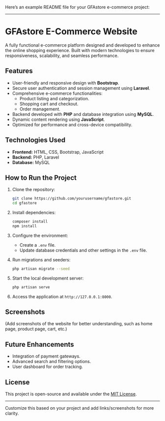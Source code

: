 Here’s an example README file for your GFAstore e-commerce project:  

---

# GFAstore E-Commerce Website  

A fully functional e-commerce platform designed and developed to enhance the online shopping experience. Built with modern technologies to ensure responsiveness, scalability, and seamless performance.  

## Features  
- User-friendly and responsive design with **Bootstrap**.  
- Secure user authentication and session management using **Laravel**.  
- Comprehensive e-commerce functionalities:  
  - Product listing and categorization.  
  - Shopping cart and checkout.  
  - Order management.  
- Backend developed with **PHP** and database integration using **MySQL**.  
- Dynamic content rendering using **JavaScript**.  
- Optimized for performance and cross-device compatibility.  

## Technologies Used  
- **Frontend:** HTML, CSS, Bootstrap, JavaScript  
- **Backend:** PHP, Laravel  
- **Database:** MySQL  

## How to Run the Project  
1. Clone the repository:  
   ```bash  
   git clone https://github.com/yourusername/gfastore.git  
   cd gfastore  
   ```  

2. Install dependencies:  
   ```bash  
   composer install  
   npm install  
   ```  

3. Configure the environment:  
   - Create a `.env` file.  
   - Update database credentials and other settings in the `.env` file.  

4. Run migrations and seeders:  
   ```bash  
   php artisan migrate --seed  
   ```  

5. Start the local development server:  
   ```bash  
   php artisan serve  
   ```  

6. Access the application at `http://127.0.0.1:8000`.  

## Screenshots  
(Add screenshots of the website for better understanding, such as home page, product page, cart, etc.)  

## Future Enhancements  
- Integration of payment gateways.  
- Advanced search and filtering options.  
- User dashboard for order tracking.  

## License  
This project is open-source and available under the [MIT License](LICENSE).  

---

Customize this based on your project and add links/screenshots for more clarity.
